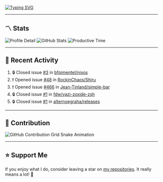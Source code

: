 [![Typing SVG](https://readme-typing-svg.demolab.com?font=&duration=2500&pause=100&center=true&vCenter=true&multiline=true&width=1000&height=60&lines=Hi+There!;Welcome+to+my+Github+profile+%F0%9F%91%8B)](https://git.io/typing-svg)

---

## 〽️ Stats

![Profile Detail](http://github-profile-summary-cards.vercel.app/api/cards/profile-details?username=phucleeuwu&theme=transparent)
![GitHub Stats](http://github-profile-summary-cards.vercel.app/api/cards/stats?username=phucleeuwu&theme=transparent)
![Productive Time](http://github-profile-summary-cards.vercel.app/api/cards/productive-time?username=phucleeuwu&theme=transparent&utcOffset=8)

---

## 📝 Recent Activity

<!--START_SECTION:activity-->
1. 🔒 Closed issue [#3](https://github.com/bfpimentel/nixos/issues/3) in [bfpimentel/nixos](https://github.com/bfpimentel/nixos)
2. ❗ Opened issue [#48](https://github.com/RockinChaos/Shiru/issues/48) in [RockinChaos/Shiru](https://github.com/RockinChaos/Shiru)
3. ❗ Opened issue [#466](https://github.com/Jean-Tinland/simple-bar/issues/466) in [Jean-Tinland/simple-bar](https://github.com/Jean-Tinland/simple-bar)
4. 🔒 Closed issue [#1](https://github.com/fdw/yazi-zoxide-zsh/issues/1) in [fdw/yazi-zoxide-zsh](https://github.com/fdw/yazi-zoxide-zsh)
5. 🔒 Closed issue [#1](https://github.com/alternoegraha/releases/issues/1) in [alternoegraha/releases](https://github.com/alternoegraha/releases)
<!--END_SECTION:activity-->

<!--START_SECTION:waka-->

<!--END_SECTION:waka-->

---

## 🐍 Contribution

<picture>
  <source media="(prefers-color-scheme: dark)" srcset="https://raw.githubusercontent.com/phucleeuwu/phucleeuwu/output/github-contribution-grid-snake-dark.svg">
  <source media="(prefers-color-scheme: light)" srcset="https://raw.githubusercontent.com/phucleeuwu/phucleeuwu/output/github-contribution-grid-snake.svg">
  <img alt="GitHub Contribution Grid Snake Animation" src="https://raw.githubusercontent.com/phucleeuwu/phucleeuwu/output/github-contribution-grid-snake.svg">
</picture>

---

## ⭐ Support Me

If you enjoy what I do, consider leaving a star on [my repositories](https://github.com/phucleeuwu?tab=repositories&type=source). It really means a lot! 💙
